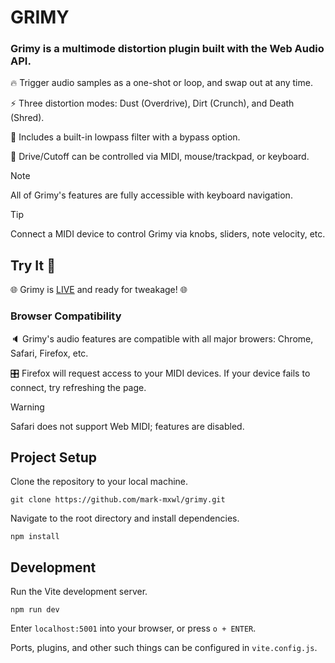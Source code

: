 # GRIMY

### Grimy is a multimode distortion plugin built with the Web Audio API.

🔥 Trigger audio samples as a one-shot or loop, and swap out at any time.

⚡️ Three distortion modes: Dust (Overdrive), Dirt (Crunch), and Death (Shred).

🦾 Includes a built-in lowpass filter with a bypass option.

👾 Drive/Cutoff can be controlled via MIDI, mouse/trackpad, or keyboard.

> [!NOTE]
> All of Grimy's features are fully accessible with keyboard navigation.

> [!TIP]
> Connect a MIDI device to control Grimy via knobs, sliders, note velocity, etc.

## Try It 🙌

🌐 Grimy is [LIVE](https://erratic-audio.com/grimy) and ready for tweakage! 🌐

### Browser Compatibility

🔈 Grimy's audio features are compatible with all major browers: Chrome, Safari, Firefox, etc.

🎛 Firefox will request access to your MIDI devices. If your device fails to connect, try refreshing the page.

> [!WARNING]
> Safari does not support Web MIDI; features are disabled.

## Project Setup

Clone the repository to your local machine.

```
git clone https://github.com/mark-mxwl/grimy.git
```

Navigate to the root directory and install dependencies.

```
npm install
```

## Development

Run the Vite development server.

```
npm run dev
```

Enter `localhost:5001` into your browser, or press `o + ENTER`.

Ports, plugins, and other such things can be configured in `vite.config.js`.
